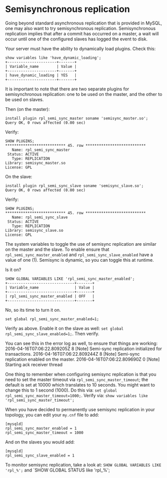 # Semisynchronous replication

Going beyond standard asynchronous replication that is provided in MySQL, one may also want to try semisynchronous replication. Semisynchronous replication implies that after a commit has occurred on a master, a wait will occur until one of the configured slaves has logged the event to disk.

Your server must have the ability to dynamically load plugins. Check this:

	show variables like 'have_dynamic_loading';
	+----------------------+-------+
	| Variable_name        | Value |
	+----------------------+-------+
	| have_dynamic_loading | YES   |
	+----------------------+-------+

It is important to note that there are two separate plugins for semisynchronous replication: one to be used on the master, and the other to be used on slaves.

Then (on the master):

	install plugin rpl_semi_sync_master soname 'semisync_master.so';
	Query OK, 0 rows affected (0.00 sec)
	
Verify: 

	SHOW PLUGINS;
	*************************** 45. row ***************************
	   Name: rpl_semi_sync_master
	 Status: ACTIVE
	   Type: REPLICATION
	Library: semisync_master.so
	License: GPL

On the slave:

	install plugin rpl_semi_sync_slave soname 'semisync_slave.so';
	Query OK, 0 rows affected (0.00 sec)

Verify:
	
	SHOW PLUGINS;
	*************************** 45. row ***************************
	   Name: rpl_semi_sync_slave
	 Status: ACTIVE
	   Type: REPLICATION
	Library: semisync_slave.so
	License: GPL

The system variables to toggle the use of semisync replication are similar on the master and the slave. To enable ensure that `rpl_semi_sync_master_enabled` and `rpl_semi_sync_slave_enabled` have a value of one (1). Semisync is dynamic, so you can toggle this at runtime.

Is it on?

	SHOW GLOBAL VARIABLES LIKE 'rpl_semi_sync_master_enabled';
	+------------------------------+-------+
	| Variable_name                | Value |
	+------------------------------+-------+
	| rpl_semi_sync_master_enabled | OFF   |
	+------------------------------+-------+
	
No, so its time to turn it on.

	set global rpl_semi_sync_master_enabled=1;

Verify as above. Enable it on the slave as well: `set global rpl_semi_sync_slave_enabled=1;`. Then verify.

You can see this in the error log as well, to ensure that things are working:
2016-04-16T07:06:22.809205Z 8 [Note] Semi-sync replication initialized for transactions.
2016-04-16T07:06:22.809244Z 8 [Note] Semi-sync replication enabled on the master.
2016-04-16T07:06:22.809690Z 0 [Note] Starting ack receiver thread

One thing to remember when configuring semisync replication is that you need to set the master timeout via `rpl_semi_sync_master_timeout`; the default is set at 10000 which translates to 10 seconds. You might want to change this to 1 second (1000). Do this via: `set global rpl_semi_sync_master_timeout=1000;`. Verify via: `show variables like 'rpl_semi_sync_master_timeout';`

When you have decided to permanently use semisync replication in your topology, you can edit your `my.cnf` file to add:

	[mysqld]
	rpl_semi_sync_master_enabled = 1
	rpl_semi_sync_master_timeout = 1000
	
And on the slaves you would add:
	
	[mysqld]
	rpl_semi_sync_slave_enabled = 1
	
To monitor semisync replication, take a look at: `SHOW GLOBAL VARIABLES LIKE 'rpl_%';` and `SHOW GLOBAL STATUS like 'rpl_%';